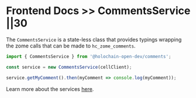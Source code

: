 # Frontend Docs >> CommentsService ||30

The `CommentsService` is a state-less class that provides typings wrapping the zome calls that can be made to `hc_zome_comments`.

```js
import { CommentsService } from '@holochain-open-dev/comments';

const service = new CommentsService(cellClient);

service.getMyComment().then(myComment => console.log(myComment));
```

Learn more about the services [here](https://holochain-open-dev.github.io/reusable-modules/frontend/using/#services). 